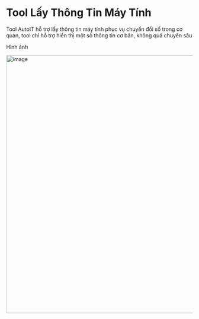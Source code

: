 # Tool Lấy Thông Tin Máy Tính
Tool AutoIT hỗ trợ lấy thông tin máy tính phục vụ chuyển đổi số trong cơ quan, tool chỉ hỗ trợ hiển thị một số thông tin cơ bản, không quá chuyên sâu

Hình ảnh

<img width="877" height="696" alt="image" src="https://github.com/user-attachments/assets/11707727-7630-4c79-b66d-a87975da8d8d" />

